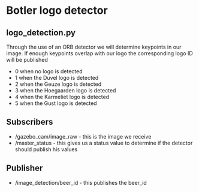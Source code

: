 # Botler logo detector
## logo_detection.py

Through the use of an ORB detector we will determine keypoints in our image.
If enough keypoints overlap with our logo the corresponding logo ID will be published

*	0 when no logo is detected
*	1 when the Duvel logo is detected
*	2 when the Geuze logo is detected
*	3 when the Hoegaarden logo is detected
*	4 when the Karmeliet logo is detected
*	5 when the Gust logo is detected

## Subscribers
* /gazebo_cam/image_raw - this is the image we receive
* /master_status - this gives us a status value to determine if the detector should publish his values

## Publisher
* /image_detection/beer_id - this publishes the beer_id
